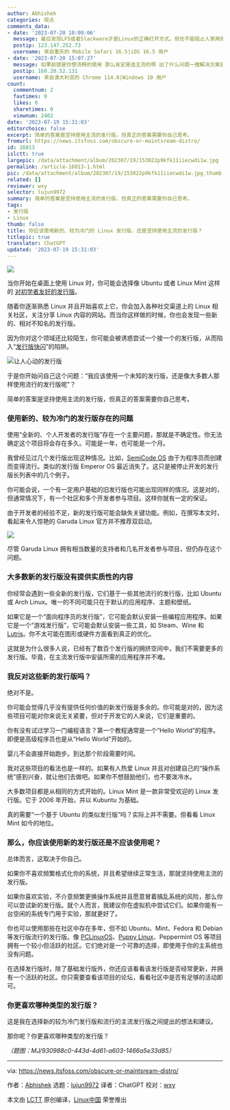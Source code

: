 ```yaml
---
author: Abhishek
categories: 观点
comments_data:
- date: '2023-07-20 10:09:06'
  message: 最后发现LFS或者Slackware才是Linux的正确打开方式。但也不能阻止人家用雨林木风啊，一个GHOST就解决问题，多方便。
  postip: 123.147.252.73
  username: 来自重庆的 Mobile Safari 16.5|iOS 16.5 用户
- date: '2023-07-20 15:07:27'
  message: 如果前提是你想流畅的使用 那么肯定是选主流的啊 出了什么问题一搜解决方案就一大把 整冷门纯粹头铁
  postip: 160.20.52.131
  username: 来自澳大利亚的 Chrome 114.0|Windows 10 用户
count:
  commentnum: 2
  favtimes: 0
  likes: 0
  sharetimes: 0
  viewnum: 2402
date: '2023-07-19 15:31:03'
editorchoice: false
excerpt: 简单的答案是坚持使用主流的发行版，但真正的答案需要你自己思考。
fromurl: https://news.itsfoss.com/obscure-or-maintsream-distro/
id: 16013
islctt: true
largepic: /data/attachment/album/202307/19/153022p9kfk11iiecwdi1w.jpg
permalink: /article-16013-1.html
pic: /data/attachment/album/202307/19/153022p9kfk11iiecwdi1w.jpg.thumb.jpg
related: []
reviewer: wxy
selector: lujun9972
summary: 简单的答案是坚持使用主流的发行版，但真正的答案需要你自己思考。
tags:
- 发行版
- Linux
thumb: false
title: 你应该使用新的、较为冷门的 Linux 发行版，还是坚持使用主流的发行版？
titlepic: true
translator: ChatGPT
updated: '2023-07-19 15:31:03'
---
```


![](/data/attachment/album/202307/19/153022p9kfk11iiecwdi1w.jpg)


当你开始在桌面上使用 Linux 时，你可能会选择像 Ubuntu 或者 Linux Mint 这样的 [对初学者友好的发行版](https://itsfoss.com/best-linux-beginners/)。


随着你逐渐熟悉 Linux 并且开始喜欢上它，你会加入各种社交渠道上的 Linux 相关社区，关注分享 Linux 内容的网站。而当你这样做的时候，你也会发现一些新的、相对不知名的发行版。


因为你对这个领域还比较陌生，你可能会被诱惑尝试一个接一个的发行版，从而陷入“[发行版快闪](/article-15949-1.html)”的陷阱。


![让人心动的发行版](/data/attachment/album/202307/19/153104m60zbnjd2tzijyvf.png)


于是你开始问自己这个问题：“我应该使用一个未知的发行版，还是像大多数人那样使用流行的发行版呢”？


简单的答案是坚持使用主流的发行版，但真正的答案需要你自己思考。


### 使用新的、较为冷门的发行版存在的问题


使用“全新的、个人开发者的发行版”存在一个主要问题，那就是不确定性。你无法确定这个项目将会存在多久。可能是一年，也可能是一个月。


我曾经见过几个发行版出现这种情况。比如，[SemiCode OS](https://itsfoss.com/semicode-os-linux/) 由于为程序员而创建而变得流行。类似的发行版 Emperor OS 最近消失了。这只是被停止开发的发行版长列表中的几个例子。


你可能会说，一个有一定用户基础的旧发行版也可能出现同样的情况。这是对的，但通常情况下，有一个社区和多个开发者参与项目。这样你就有一定的保证。


由于开发者的经验不足，新的发行版可能会缺失关键功能。例如，在撰写本文时，看起来令人惊艳的 Garuda Linux 官方并不推荐双启动。


![](/data/attachment/album/202307/19/153105engotgbrcky9qoou.png)


尽管 Garuda Linux 拥有相当数量的支持者和几名开发者参与项目，但仍存在这个问题。


### 大多数新的发行版没有提供实质性的内容


你经常会遇到一些全新的发行版，它们基于一些其他流行的发行版，比如 Ubuntu 或 Arch Linux。唯一的不同可能只在于默认的应用程序、主题和壁纸。


如果它是一个“面向程序员的发行版”，它可能会默认安装一些编程应用程序。如果它是一个“游戏发行版”，它可能会默认安装一些工具，如 Steam、Wine 和 [Lutris](https://lutris.net/)。你不太可能在图形或硬件方面看到真正的优化。


这就是为什么很多人说，已经有了数百个发行版的拥挤空间中，我们不需要更多的发行版。毕竟，在主流发行版中安装所需的应用程序并不难。


### 我反对这些新的发行版吗？


绝对不是。


你可能会觉得几乎没有提供任何价值的新发行版是多余的。你可能是对的，因为这些项目可能对你来说无关紧要，但对于开发它的人来说，它们是重要的。


你有没有试过学习一门编程语言？第一个教程通常是一个“Hello World”的程序。即便是高级程序员也是从“Hello World”开始的。


婴儿不会直接开始跑步。到达那个阶段需要时间。


我对这些项目的看法也是一样的。如果有人热爱 Linux 并且对创建自己的“操作系统”感到兴奋，就让他们去做吧。如果你不想鼓励他们，也不要泼冷水。


大多数项目都是从相同的方式开始的。Linux Mint 是一款非常受欢迎的 Linux 发行版。它于 2006 年开始，并以 Kubuntu 为基础。


真的需要“一个基于 Ubuntu 的类似发行版”吗？实际上并不需要。但看看 Linux Mint 如今的地位。


### 那么，你应该使用新的发行版还是不应该使用呢？


总体而言，这取决于你自己。


如果你不喜欢频繁格式化你的系统，并且希望继续正常生活，那就坚持使用主流的发行版。


如果你喜欢实验，不介意频繁更换操作系统并且愿意冒着搞乱系统的风险，那么你可以尝试新的发行版。就个人而言，我建议你在虚拟机中尝试它们。如果你能有一台空闲的系统专门用于实验，那就更好了。


你也可以使用那些在社区中存在多年，但不如 Ubuntu、Mint、Fedora 和 Debian 等发行版流行的发行版。像 [PCLinuxOS](http://www.pclinuxos.com/)、[Puppy Linux](https://puppylinux.com/)、Peppermint OS 等项目拥有一个较小但活跃的社区。它们绝对是一个可靠的选择，即使用于你的主系统也没有问题。


在选择发行版时，除了基础发行版外，你还应该看看该发行版是否经常更新，并拥有一个活跃的社区。你只需要查看该项目的论坛，看看社区中是否有足够的活动即可。


### 你更喜欢哪种类型的发行版？


这是我在选择新的较为冷门发行版和流行的主流发行版之间提出的想法和建议。


那你呢？你更喜欢哪种类型的发行版？


*（题图：MJ/930988c0-443d-4d61-a603-1466a5e33d85）*




---


via: <https://news.itsfoss.com/obscure-or-maintsream-distro/>


作者：[Abhishek](https://news.itsfoss.com/author/root/) 选题：[lujun9972](https://github.com/lujun9972) 译者：ChatGPT 校对：[wxy](https://github.com/wxy)


本文由 [LCTT](https://github.com/LCTT/TranslateProject) 原创编译，[Linux中国](https://linux.cn/) 荣誉推出